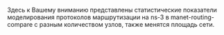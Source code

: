 Здесь к Вашему вниманию представлены статистические показатели моделирования протоколов маршрутизации на ns-3 в manet-routing-compare с разным количеством узлов, также менятся площадь сети.

